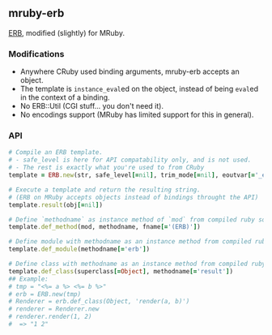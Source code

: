 mruby-erb
---------

[ERB](http://ruby-doc.org/stdlib-2.2.3/libdoc/erb/rdoc/ERB.html), modified (slightly) for MRuby.

### Modifications
- Anywhere CRuby used binding arguments, mruby-erb accepts an object.
- The template is `instance_eval`ed on the object, instead of being `eval`ed in the context of a binding.
- No ERB::Util (CGI stuff... you don't need it).
- No encodings support (MRuby has limited support for this in general).

### API

```Ruby
# Compile an ERB template.
# - safe_level is here for API compatability only, and is not used.
# - The rest is exactly what you're used to from CRuby
template = ERB.new(str, safe_level[=nil], trim_mode[=nil], eoutvar[='_erbout'])

# Execute a template and return the resulting string.
# (ERB on MRuby accepts objects instead of bindings throught the API)
template.result(obj[=nil])

# Define `methodname` as instance method of `mod` from compiled ruby source.
template.def_method(mod, methodname, fname[='(ERB)'])

# Define module with methodname as an instance method from compiled ruby source.
template.def_module(methodname[='erb'])

# Define class with methodname as an instance method from compiled ruby source.
template.def_class(superclass[=Object], methodname[='result'])
## Example:
# tmp = "<%= a %> <%= b %>"
# erb = ERB.new(tmp)
# Renderer = erb.def_class(Object, 'render(a, b)')
# renderer = Renderer.new
# renderer.render(1, 2)
#  => "1 2"
```
